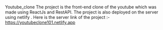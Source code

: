  Youtube_clone
The project is the front-end clone of the youtube which was made using ReactJs and RestAPI.
The project is also deployed on the server using netlify .
Here is the server link of the project :- https://youtubeclone101.netlify.app
